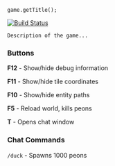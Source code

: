 `game.getTitle();`

[![Build Status](http://deco2800.uqcloud.net/jenkins/job/2019-studio2-Jack/badge/icon)](http://deco2800.uqcloud.net/jenkins/job/2019-studio2-Jack/)

`Description of the game...` 

### Buttons
**F12** - Show/hide debug information

**F11** - Show/hide tile coordinates

**F10** - Show/hide entity paths

**F5** - Reload world, kills peons

**T** - Opens chat window

### Chat Commands
`/duck` - Spawns 1000 peons